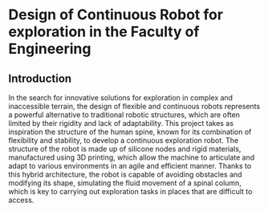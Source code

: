 # Design of Continuous Robot for exploration in the Faculty of Engineering
## Introduction
In the search for innovative solutions for exploration in complex and inaccessible terrain, the design of flexible and continuous robots represents a powerful alternative to traditional robotic structures, which are often limited by their rigidity and lack of adaptability. This project takes as inspiration the structure of the human spine, known for its combination of flexibility and stability, to develop a continuous exploration robot. The structure of the robot is made up of silicone nodes and rigid materials, manufactured using 3D printing, which allow the machine to articulate and adapt to various environments in an agile and efficient manner. Thanks to this hybrid architecture, the robot is capable of avoiding obstacles and modifying its shape, simulating the fluid movement of a spinal column, which is key to carrying out exploration tasks in places that are difficult to access.
